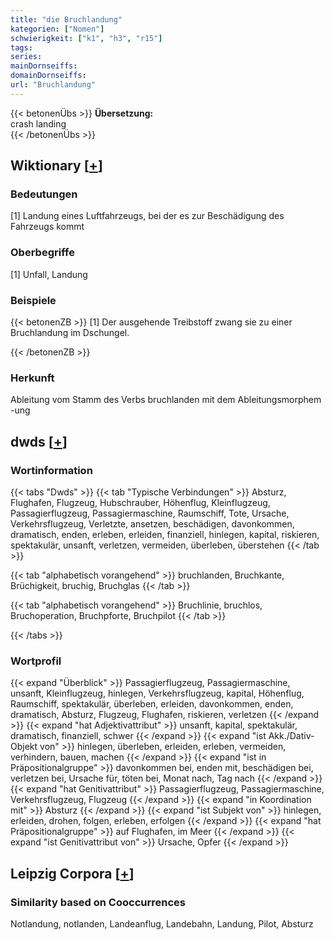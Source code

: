 ```yaml
---
title: "die Bruchlandung"
kategorien: ["Nomen"]
schwierigkeit: ["k1", "h3", "r15"]
tags:
series:
mainDornseiffs:
domainDornseiffs:
url: "Bruchlandung"
---
```


{{< betonenÜbs >}}
**Übersetzung:**  
crash landing  
{{< /betonenÜbs >}}

## Wiktionary [[+](https://de.wiktionary.org/wiki/Bruchlandung)]

### Bedeutungen
[1] Landung eines Luftfahrzeugs, bei der es zur Beschädigung des Fahrzeugs kommt  

### Oberbegriffe
[1] Unfall, Landung  

### Beispiele
{{< betonenZB >}}
[1] Der ausgehende Treibstoff zwang sie zu einer Bruchlandung im Dschungel.  

{{< /betonenZB >}}
### Herkunft
Ableitung vom Stamm des Verbs bruchlanden mit dem Ableitungsmorphem -ung  



## dwds [[+](https://www.dwds.de/wb/Bruchlandung)]

### Wortinformation
{{< tabs "Dwds" >}}
{{< tab "Typische Verbindungen" >}}
Absturz, Flughafen, Flugzeug, Hubschrauber, Höhenflug, Kleinflugzeug, Passagierflugzeug, Passagiermaschine, Raumschiff, Tote, Ursache, Verkehrsflugzeug, Verletzte, ansetzen, beschädigen, davonkommen, dramatisch, enden, erleben, erleiden, finanziell, hinlegen, kapital, riskieren, spektakulär, unsanft, verletzen, vermeiden, überleben, überstehen
{{< /tab >}}

{{< tab "alphabetisch vorangehend" >}}
bruchlanden, Bruchkante, Brüchigkeit, bruchig, Bruchglas
{{< /tab >}}

{{< tab "alphabetisch vorangehend" >}}
Bruchlinie, bruchlos, Bruchoperation, Bruchpforte, Bruchpilot
{{< /tab >}}

{{< /tabs >}}

### Wortprofil
{{< expand "Überblick" >}} Passagierflugzeug, Passagiermaschine, unsanft, Kleinflugzeug, hinlegen, Verkehrsflugzeug, kapital, Höhenflug, Raumschiff, spektakulär, überleben, erleiden, davonkommen, enden, dramatisch, Absturz, Flugzeug, Flughafen, riskieren, verletzen {{< /expand >}}
{{< expand "hat Adjektivattribut" >}} unsanft, kapital, spektakulär, dramatisch, finanziell, schwer {{< /expand >}}
{{< expand "ist Akk./Dativ-Objekt von" >}} hinlegen, überleben, erleiden, erleben, vermeiden, verhindern, bauen, machen {{< /expand >}}
{{< expand "ist in Präpositionalgruppe" >}} davonkommen bei, enden mit, beschädigen bei, verletzen bei, Ursache für, töten bei, Monat nach, Tag nach {{< /expand >}}
{{< expand "hat Genitivattribut" >}} Passagierflugzeug, Passagiermaschine, Verkehrsflugzeug, Flugzeug {{< /expand >}}
{{< expand "in Koordination mit" >}} Absturz {{< /expand >}}
{{< expand "ist Subjekt von" >}} hinlegen, erleiden, drohen, folgen, erleben, erfolgen {{< /expand >}}
{{< expand "hat Präpositionalgruppe" >}} auf Flughafen, im Meer {{< /expand >}}
{{< expand "ist Genitivattribut von" >}} Ursache, Opfer {{< /expand >}}

## Leipzig Corpora [[+](https://corpora.uni-leipzig.de/en/res?word=Bruchlandung&corpusId=deu_newscrawl-public_2018)]


### Similarity based on Cooccurrences
Notlandung, notlanden, Landeanflug, Landebahn, Landung, Pilot, Absturz

